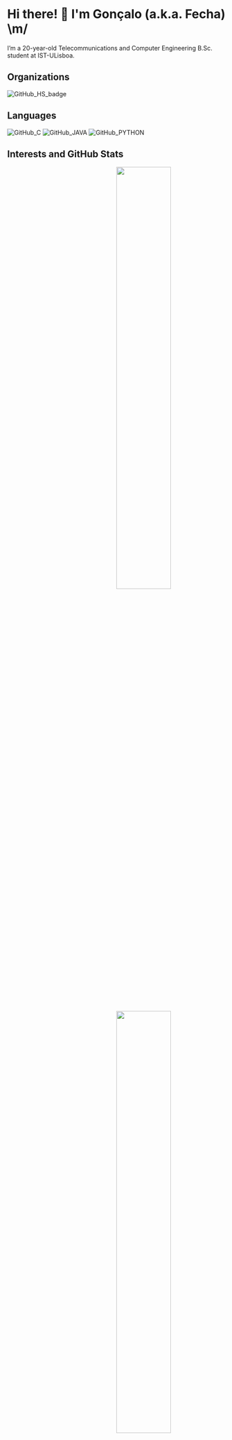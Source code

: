 # Hi there! 👋 I'm Gonçalo (a.k.a. Fecha) \m/

I’m a 20-year-old Telecommunications and Computer Engineering B.Sc. student at IST-ULisboa.

## Organizations

![GitHub_HS_badge](https://img.shields.io/static/v1?label=&message=HackerSchool&style=plastic&color=6BBA75&logo=data:image/png;base64,iVBORw0KGgoAAAANSUhEUgAAAA4AAAAOCAYAAAAfSC3RAAAAAXNSR0IArs4c6QAAAARnQU1BAACxjwv8YQUAAAAJcEhZcwAADsMAAA7DAcdvqGQAAAAZdEVYdFNvZnR3YXJlAHBhaW50Lm5ldCA0LjAuMjHxIGmVAAAAdklEQVQ4T2PI3lX6nxxMHY0+lYEokiCcti4fQwyEUTRqaqj/9yz0RVEA0ggSRxYDYQyN6IpgGtHFqasxZXUOHCcDMdEakdkg7F3qDxeHYbxOhfFB2C3HCy4OwgT9iKwZWRxFIwijK4CJEdSIC5OtER2TqbH0PwCeFtOXtCYKAQAAAABJRU5ErkJggg==)

## Languages
![GitHub_C](https://img.shields.io/badge/C-00599C?style=for-the-badge&logo=c&logoColor=white)
![GitHub_JAVA](https://img.shields.io/badge/Java-ED8B00?style=for-the-badge&logo=java&logoColor=white)
![GitHub_PYTHON](https://img.shields.io/badge/Python-3776AB?style=for-the-badge&logo=python&logoColor=white)

## Interests and GitHub Stats

<a href="https://github.com/F3cha">
	<img align="right" width="50%" src="https://github-readme-stats.vercel.app/api?username=F3cha&show_icons=true&cache_seconds=1800&bg_color=000000&icon_color=CD0000&title_color=CD0000&text_color=f2f2f2">
	<img align="right" width="50%" src="https://github-readme-streak-stats.herokuapp.com/?user=F3cha&currStreakLabel=f2f2f2&sideLabels=CD0000&currStreakNum=caf6bb&sideNums=f2f2f2&dates=f2f2f2ring=CD0000&fire=CD0000&stroke=f2f2f2&background=000000">
	<img align="right" width="50%" src="https://github-readme-stats.vercel.app/api/top-langs/?username=F3cha&layout=compact&cache_seconds=1800&bg_color=000000&title_color=CD0000&text_color=f2f2f2&langs_count=16" />
</a>
